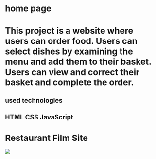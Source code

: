 <h1>home page<h1>
  
This project is a website where users can order food. Users can select dishes by examining the menu and add them to their basket. Users can view and correct their basket and complete the order.

<h2>used technologies<h2>

HTML
CSS 
JavaScript 


<h1>Restaurant Film Site</h1>
<img src="/images/restaurant web site.gif"/>
